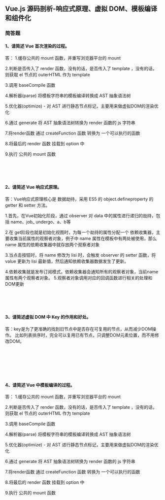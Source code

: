 ## Vue.js 源码剖析-响应式原理、虚拟 DOM、模板编译和组件化

### 简答题

#### 1、请简述 Vue 首次渲染的过程。
答：
1.缓存公共的 mount 函数，并重写浏览器平台的 mount

2.判断是否传入了 render 函数，没有的话，是否传入了 template ，没有的话，则获取 el 节点的 outerHTML 作为 template

3.调用 baseCompile 函数

4.解析器(parse) 将模板字符串的模板编译转换成 AST 抽象语法树

5.优化器(optimize) - 对 AST 进行静态节点标记，主要用来做虚拟DOM的渲染优化

6.通过 generate 将 AST 抽象语法树转换为 render 函数的 js 字符串

7.将render函数 通过 createFunction 函数 转换为 一个可以执行的函数

8.将最后的 render 函数 挂载到 option 中

9.执行 公共的 mount 函数
　

　

　

#### 2、请简述 Vue 响应式原理。
答：Vue响应式原理核心是 数据劫持，采用 ES5 的 object.defineproperty 的 getter 和 setter 方法。

1.首先，在Vue初始化阶段，通过 observer 对 data 中的属性进行递归的劫持，包括 name、job_ undergo、a、b等 

2.在 get阶段也就是初始化视图时，为每一个劫持的属性分配一个 依赖收集器，主要收集当前属性的观察者对象，例子中 name 属性在模板中有两处被使用，那么 name 属性的依赖收集器中就存放两个观察者对象 

3.当点击按钮时，将 name 修改为 lisi 时，会触发 observer 的 setter 函数，将 value 更新为 lisi 最新值，然后通知依赖收集器数据发生了更新。 

4.依赖收集就是发布订阅模式，依赖收集器会通知所有的观察者对象，当前name 属性有两个观察者对象。 5.观察者对象调用对应的回调函数进行相关的处理和DOM更新
　

　

　

#### 3、请简述虚拟 DOM 中 Key 的作用和好处。
答：key是为了更准确的找到旧节点中是否存在可复用的节点，从而减少DOM操作。
比如列表排序时，完全可以复用已有节点，只调整DOM元素位置，而不用修改DOM。

　

　

　

#### 4、请简述 Vue 中模板编译的过程。
答：
1.缓存公共的 mount 函数，并重写浏览器平台的 mount

2.判断是否传入了 render 函数，没有的话，是否传入了 template ，没有的话，则获取 el 节点的 outerHTML 作为 template

3.调用 baseCompile 函数

4.解析器(parse) 将模板字符串的模板编译转换成 AST 抽象语法树

5.优化器(optimize) - 对 AST 进行静态节点标记，主要用来做虚拟DOM的渲染优化

6.通过 generate 将 AST 抽象语法树转换为 render 函数的 js 字符串

7.将render函数 通过 createFunction 函数 转换为 一个可以执行的函数

8.将最后的 render 函数 挂载到 option 中

9.执行 公共的 mount 函数

　

　
